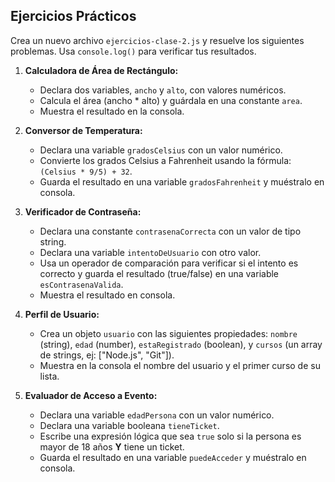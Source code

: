 ## Ejercicios Prácticos

Crea un nuevo archivo `ejercicios-clase-2.js` y resuelve los siguientes problemas. Usa `console.log()` para verificar tus resultados.

1.  **Calculadora de Área de Rectángulo:**

    - Declara dos variables, `ancho` y `alto`, con valores numéricos.
    - Calcula el área (ancho \* alto) y guárdala en una constante `area`.
    - Muestra el resultado en la consola.

2.  **Conversor de Temperatura:**

    - Declara una variable `gradosCelsius` con un valor numérico.
    - Convierte los grados Celsius a Fahrenheit usando la fórmula: `(Celsius * 9/5) + 32`.
    - Guarda el resultado en una variable `gradosFahrenheit` y muéstralo en consola.

3.  **Verificador de Contraseña:**

    - Declara una constante `contrasenaCorrecta` con un valor de tipo string.
    - Declara una variable `intentoDeUsuario` con otro valor.
    - Usa un operador de comparación para verificar si el intento es correcto y guarda el resultado (true/false) en una variable `esContrasenaValida`.
    - Muestra el resultado en consola.

4.  **Perfil de Usuario:**

    - Crea un objeto `usuario` con las siguientes propiedades: `nombre` (string), `edad` (number), `estaRegistrado` (boolean), y `cursos` (un array de strings, ej: ["Node.js", "Git"]).
    - Muestra en la consola el nombre del usuario y el primer curso de su lista.

5.  **Evaluador de Acceso a Evento:**
    - Declara una variable `edadPersona` con un valor numérico.
    - Declara una variable booleana `tieneTicket`.
    - Escribe una expresión lógica que sea `true` solo si la persona es mayor de 18 años **Y** tiene un ticket.
    - Guarda el resultado en una variable `puedeAcceder` y muéstralo en consola.
